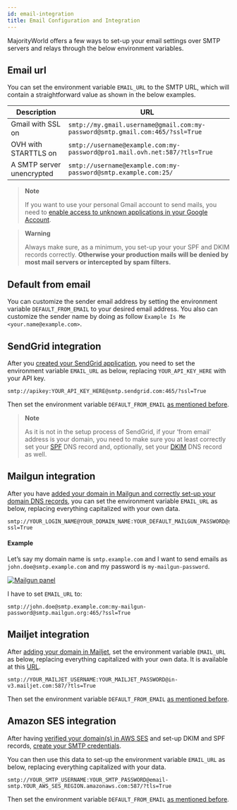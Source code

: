```yaml
---
id: email-integration
title: Email Configuration and Integration
---
```


MajorityWorld offers a few ways to set-up your email settings over SMTP servers and relays through the below environment variables.


## Email url

You can set the environment variable `EMAIL_URL` to the SMTP URL, which will contain a straightforward value as shown in the below examples.

| Description | URL |
| --- | --- |
| Gmail with SSL on | `smtp://my.gmail.username@gmail.com:my-password@smtp.gmail.com:465/?ssl=True` |
| OVH with STARTTLS on | `smtp://username@example.com:my-password@pro1.mail.ovh.net:587/?tls=True` |
| A SMTP server unencrypted | `smtp://username@example.com:my-password@smtp.example.com:25/` |

> **Note**
>
> If you want to use your personal Gmail account to send mails, you need to [enable access to unknown applications in your Google Account](https://myaccount.google.com/lesssecureapps).

> **Warning**
>
> Always make sure, as a minimum, you set-up your your SPF and DKIM records correctly. 
> **Otherwise your production mails will be denied by most mail servers or intercepted by spam filters.**


## Default from email

You can customize the sender email address by setting the environment variable `DEFAULT_FROM_EMAIL` to your desired email address. You also can customize the sender name by doing as follow `Example Is Me <your.name@example.com>`.


## SendGrid integration

After you [created your SendGrid application](https://app.sendgrid.com/guide/integrate/langs/smtp), you need to set the environment variable `EMAIL_URL` as below, replacing `YOUR_API_KEY_HERE` with your API key.

```
smtp://apikey:YOUR_API_KEY_HERE@smtp.sendgrid.com:465/?ssl=True
```

Then set the environment variable `DEFAULT_FROM_EMAIL` [as mentioned before](guides/email-integration.md#default_from_email).

> **Note**
>
> As it is not in the setup process of SendGrid, if your ‘from email’ address is your domain, you need to make sure you at least correctly set your [SPF](https://sendgrid.com/docs/Glossary/spf.html) DNS record and, optionally, set your [DKIM](https://sendgrid.com/docs/Glossary/dkim.html) DNS record as well.


## Mailgun integration

After you have [added your domain in Mailgun and correctly set-up your domain DNS records](https://app.mailgun.com/app/domains/new), you can set the environment variable `EMAIL_URL` as below, replacing everything capitalized with your own data.

```
smtp://YOUR_LOGIN_NAME@YOUR_DOMAIN_NAME:YOUR_DEFAULT_MAILGUN_PASSWORD@smtp.mailgun.org:465/?ssl=True
```

#### Example

Let’s say my domain name is `smtp.example.com` and I want to send emails as `john.doe@smtp.example.com` and my password is `my-mailgun-password`.

[![Mailgun panel](assets/guides-email-integration/1.png)](assets/guides-email-integration/1.png)

I have to set `EMAIL_URL` to:

```
smtp://john.doe@smtp.example.com:my-mailgun-password@smtp.mailgun.org:465/?ssl=True
```


## Mailjet integration

After [adding your domain in Mailjet](https://app.mailjet.com/account/sender/domain#create-domain), set the environment variable `EMAIL_URL` as below, replacing everything capitalized with your own data. It is available at this [URL](https://app.mailjet.com/account/setup).

```
smtp://YOUR_MAILJET_USERNAME:YOUR_MAILJET_PASSWORD@in-v3.mailjet.com:587/?tls=True
```

Then set the environment variable `DEFAULT_FROM_EMAIL` [as mentioned before](guides/email-integration.md#default_from_email).


## Amazon SES integration

After having [verified your domain(s) in AWS SES](https://eu-west-1.console.aws.amazon.com/ses/home#verified-senders-domain:) and set-up DKIM and SPF records, [create your SMTP credentials](https://eu-west-1.console.aws.amazon.com/ses/home#smtp-settings:).

You can then use this data to set-up the environment variable `EMAIL_URL` as below, replacing everything capitalized with your data.

```
smtp://YOUR_SMTP_USERNAME:YOUR_SMTP_PASSWORD@email-smtp.YOUR_AWS_SES_REGION.amazonaws.com:587/?tls=True
```

Then set the environment variable `DEFAULT_FROM_EMAIL` [as mentioned before](guides/email-integration.md#default_from_email).